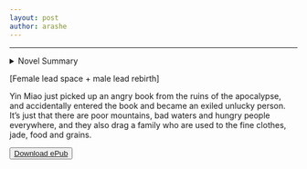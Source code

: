 ```yaml
---
layout: post
author: arashe
---
```


* * *

<details>
<summary>Novel Summary
<p>[Female lead space + male lead rebirth]</p>

<p>Yin Miao just picked up an angry book from the ruins of the apocalypse, and accidentally entered the book and became an exiled unlucky person. It’s just that there are poor mountains, bad waters and hungry people everywhere, and they also drag a family who are used to the fine clothes, jade, food and grains.</p>
</summary>

<p>
Fortunately, the system sent an initial mission gift package-a space, but she just planned to develop the village into her own vegetable basket, meat plate, rice bag, and natural disasters and wars came.</p>

<p>Yin Miao cracked…</p>

<p>“Where A Miao goes, I will go.”</p>

<p>Seeing the bright woman who was packing things everywhere and preparing to take her family to escape, Xiao Xuan leaned against the tree and said with a smile.</p>

<p>Refugee Yin Miao hid the food stock that was about to explode at any time, and remembered that the plot mission had already deviate from the 108,000-mile mission, she sighed and asked, “Will you also go to the place where you lost your head?”</p>

<p>“Then I’ll go even more.”</p>

<p>A flicker of anger flashed in Xiao Xuan’s eyes, and this time, no one could move the slightest bit of what he wanted to protect.</p>
</details>

<button>
    <a href="https://www.dropbox.com/scl/fi/7h5pkcgocjf6d5gtr0ft2/Lucky-Girl_-Take-the-Space-To-Escape-From-the-Famine-Qi-Sheng-Man-Man.epub?dl=1" download>Download ePub</a>
</button>
